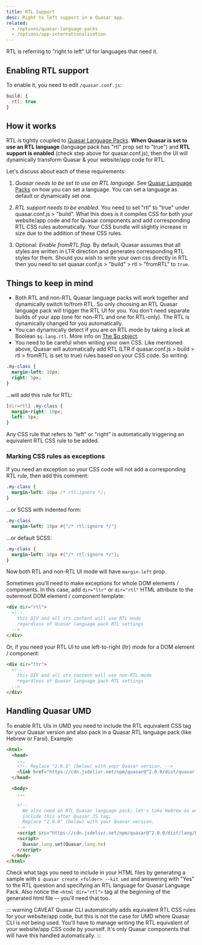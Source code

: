 ```yaml
---
title: RTL Support
desc: Right to left support in a Quasar app.
related:
  - /options/quasar-language-packs
  - /options/app-internationalization
---
```

RTL is referring to "right to left" UI for languages that need it.

## Enabling RTL support
To enable it, you need to edit `/quasar.conf.js`:
```js
build: {
  rtl: true
}
```

## How it works
RTL is tightly coupled to [Quasar Language Packs](/options/quasar-language-packs). **When Quasar is set to use an RTL language** (language pack has "rtl" prop set to "true") and **RTL support is enabled** (check step above for quasar.conf.js), then the UI will dynamically transform Quasar & your website/app code for RTL.

Let's discuss about each of these requirements:

1. *Quasar needs to be set to use an RTL language*.
  See [Quasar Language Packs](/options/quasar-language-packs) on how you can set a language. You can set a language as default or dynamically set one.

2. *RTL support needs to be enabled*.
  You need to set "rtl" to "true" under quasar.conf.js > "build". What this does is it compiles CSS for both your website/app code and for Quasar components and add corresponding RTL CSS rules automatically. Your CSS bundle will slightly increase in size due to the addition of these CSS rules.

3. Optional: *Enable fromRTL flag*.
  By default, Quasar assumes that all styles are written in LTR direction and generates corresponding RTL styles for them. Should you wish to write your own css directly in RTL then you need to set quasar.conf.js > "build" > rtl > "fromRTL" to `true`.

## Things to keep in mind

* Both RTL and non-RTL Quasar language packs will work together and dynamically switch to/from RTL. So only choosing an RTL Quasar language pack will trigger the RTL UI for you. You don't need separate builds of your app (one for non-RTL and one for RTL-only). The RTL is dynamically changed for you automatically.
* You can dynamically detect if you are on RTL mode by taking a look at Boolean `$q.lang.rtl`. More info on [The $q object](/options/the-q-object).
* You need to be careful when writing your own CSS. Like mentioned above, Quasar will automatically add RTL (LTR if quasar.conf.js > build > rtl > fromRTL is set to true) rules based on your CSS code. So writing:

```css
.my-class {
  margin-left: 10px;
  right: 5px;
}
```

  ...will add this rule for RTL:

```css
[dir=rtl] .my-class {
  margin-right: 10px;
  left: 5px;
}
```

  Any CSS rule that refers to "left" or "right" is automatically triggering an equivalent RTL CSS rule to be added.

### Marking CSS rules as exceptions
If you need an exception so your CSS code will not add a corresponding RTL rule, then add this comment:

```css
.my-class {
  margin-left: 10px /* rtl:ignore */;
}
```

...or SCSS with indented form:

```sass
.my-class
  margin-left: 10px #{"/* rtl:ignore */"}
```

...or default SCSS:

```sass
.my-class {
  margin-left: 10px #{"/* rtl:ignore */"};
}
```

Now both RTL and non-RTL UI mode will have `margin-left` prop.

Sometimes you'll need to make exceptions for whole DOM elements / components. In this case, add `dir="ltr"` or `dir="rtl"` HTML attribute to the outermost DOM element / component template:

```html
<div dir="rtl">
  <!--
    this DIV and all its content will use RTL mode
    regardless of Quasar language pack RTL settings
  -->
</div>
```

Or, if you need your RTL UI to use left-to-right (ltr) mode for a DOM element / component:
```html
<div dir="ltr">
  <!--
    this DIV and all its content will use non-RTL mode
    regardless of Quasar language pack RTL settings
  -->
</div>
```

## Handling Quasar UMD
To enable RTL UIs in UMD you need to include the RTL equivalent CSS tag for your Quasar version and also pack in a Quasar RTL language pack (like Hebrew or Farsi). Example:

```html
<html>
  <head>
    ...
    <!-- Replace "2.0.0" (below) with your Quasar version. -->
    <link href="https://cdn.jsdelivr.net/npm/quasar@^2.0.0/dist/quasar.rtl.prod.css" rel="stylesheet" type="text/css">
  </head>

  <body>
    ...

    <!--
      We also need an RTL Quasar language pack; let's take Hebrew as an example;
      include this after Quasar JS tag;
      Replace "2.0.0" (below) with your Quasar version.
    -->
    <script src="https://cdn.jsdelivr.net/npm/quasar@^2.0.0/dist/lang/he.umd.prod.js"></script>
    <script>
      Quasar.lang.set(Quasar.lang.he)
    </script>
  </body>
</html>
```

Check what tags you need to include in your HTML files by generating a sample with `$ quasar create <folder> --kit umd` and answering with "Yes" to the RTL question and specifying an RTL language for Quasar Language Pack.
Also notice the `<html dir="rtl">` tag at the beginning of the generated html file -- you'll need that too.

::: warning CAVEAT
Quasar CLI automatically adds equivalent RTL CSS rules for your website/app code, but this is not the case for UMD where Quasar CLI is not being used. You'll have to manage writing the RTL equivalent of your website/app CSS code by yourself. It's only Quasar components that will have this handled automatically.
:::
